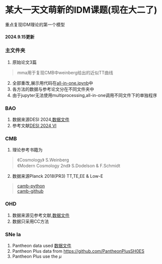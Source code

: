 # 某大一天文萌新的IDM课题(现在大二了)
重点复现IDM理论的第一个模型

#### 2024.9.15更新
### 主文件夹
1. 原始论文3篇
>mma用于复现CMB中weinberg给出的近似TT曲线
2. 全部重改,展示用代码在[all-in-one.ipynb](all-in-one.ipynb)中
3. 各方法的数据与参考论文分在不同文件夹中
4. 由于jupyter无法使用multiprocessing,all-in-one调用不同文件下的单独程序

### BAO
1. 数据来源DESI 2024,[数据文件](/BAO/BAO.csv)
2. 参考文献[DESI 2024 VI](https://arxiv.org/abs/2404.03002)

### CMB
1. 理论参考书籍为
>《Cosmology》 S.Weinberg  
>《Modern Cosmology 2nd》 S.Dodelson & F.Schmidt
2. 数据来源Planck 2018(PR3) TT,TE,EE & Low-E
>[camb-python](https://camb.readthedocs.io/en/latest/index.html)  
>[camb-github](https://github.com/cmbant/CAMB)

### OHD
1. 数据来源见参考文献,[数据文件](/OHD/OHD.csv)
2. 数据只采用CC方法

### SNe Ia
1. Pantheon data used [数据文件](/SNe%20Ia/Pantheon.txt)
2. Pantheon Plus data from https://github.com/PantheonPlusSH0ES
3. Pantheon Plus use the $\mu$